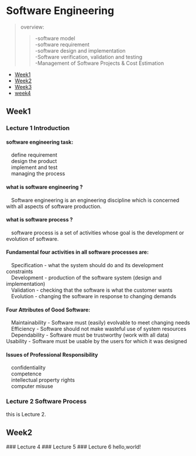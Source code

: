 # Software Engineering  

> overview:  
>> -software model  
>> -software requirement  
>> -software design and implementation  
>> -Software verification, validation and testing  
>> -Management of Software Projects & Cost Estimation


* [Week1](#1)
* [Week2](#2)
* [Week3](#3)
* [week4](#4)



<h2 id="1">Week1</h2>

### Lecture 1  Introduction  
#### software engineering task:
&#8195;define requirement  
&#8195;design the product  
&#8195;implement and test  
&#8195;managing the process  

#### what is software engineering ?
&#8195;Software engineering is an engineering discipline which is concerned with all aspects of software production.  
  
#### what is software process ?
&#8195;software process is a set of activities whose goal is the development or evolution of software.  

#### Fundamental four activities in all software processes are:
&#8195;Specification - what the system should do and its development constraints  
&#8195;Development - production of the software system (design and implementation)  
&#8195;Validation - checking that the software is what the customer wants  
&#8195;Evolution - changing the software in response to changing demands  

#### Four Attributes of Good Software: 
&#8195;Maintainability - Software must (easily) evolvable to meet changing needs   
&#8195;Efficiency - Software should not make wasteful use of system resources  
&#8195;Dependability - Software must be trustworthy (work with all data) 
&#8195;Usability - Software must be usable by the users for which it was designed  

#### Issues of Professional Responsibility
&#8195;confidentiality  
&#8195;competence  
&#8195;intellectual property rights  
&#8195;computer misuse  

### Lecture 2  Software Process  

this is Lecture 2.  


<h2 id="2">Week2</h2>
### Lecture 4
### Lecture 5
### Lecture 6
hello,world!

